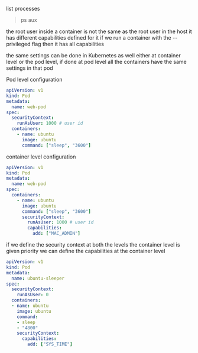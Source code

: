 list processes
> ps aux

the root user inside a container is not the same as the root user in the host
it has different capabilities defined for it
if we run a container with the --privileged flag then it has all capabilities

the same settings can be done in Kubernetes as well
either at container level or the pod level, if done at pod level all the containers have the same settings in that pod

Pod level configuration
```yml
apiVersion: v1
kind: Pod
metadata:
  name: web-pod
spec: 
  securityContext:
    runAsUser: 1000 # user id
  containers:
    - name: ubuntu
      image: ubuntu
      command: ["sleep", "3600"]
```

container level configuration
```yml
apiVersion: v1
kind: Pod
metadata:
  name: web-pod
spec: 
  containers:
    - name: ubuntu
      image: ubuntu
      command: ["sleep", "3600"]
      securityContext:
	    runAsUser: 1000 # user id
	    capabilities:
	      add: ["MAC_ADMIN"]
```

if we define the security context at both the levels the container level is given priority
we can define the capabilities at the container level

```yml
apiVersion: v1
kind: Pod
metadata:
  name: ubuntu-sleeper
spec:
  securityContext:
    runAsUser: 0
  containers:
  - name: ubuntu
    image: ubuntu
    command:
    - sleep
    - "4800"
    securityContext:
      capabilities:
        add: ["SYS_TIME"]
```